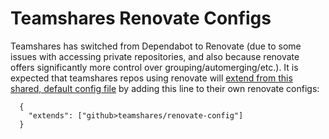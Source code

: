 # Teamshares Renovate Configs

Teamshares has switched from Dependabot to Renovate (due to some issues with accessing private repositories, and also because renovate offers significantly more control over grouping/automerging/etc.). It is expected that teamshares repos using renovate will [extend from this shared, default config file](https://docs.renovatebot.com/config-presets/#github-hosted-presets) by adding this line to their own renovate configs:

```
  {
    "extends": ["github>teamshares/renovate-config"]
  }
```
